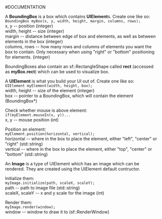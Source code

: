 #DOCUMENTATION

A **BoundingBox** is a box which contains **UIElement**s. Create one like so:\
`BoundingBox myBox(x, y, width, height, margin, columns, rows);`\
x, y -- position (integer)\
width, height -- size (integer)\
margin -- distance between edge of box and elements, as well as between elements in the box (integer)\
columns, rows -- how many rows and columns of elements you want the box to contain. Only necessary when using "right" or "bottom" positioning for elements. (integer)

BoundingBoxes also contain an sf::RectangleShape called **rect** (accessed as **myBox.rect**) which can be used to visualize box.

A **UIElement** is what you build your UI out of. Create one like so:\
`UIElement myElement(width, height, box);`\
width, height -- size of the element (integer)\
box -- pointer to a BoundingBox, which will contain the element (BoundingBox*)

Check whether mouse is above element:\
`if(myElement.mouseIn(x, y))...`\
x, y -- mouse position (int)

Position an element:\
`myElement.position(horizontal, vertical);`\
horizontal -- where in the box to place the element, either "left", "center" or "right" (std::string)\
vertical -- where in the box to place the element, either "top", "center" or "bottom" (std::string)

An **Image** is a type of UIElement which has an image which can be rendered. They are created using the UIElement default contructor.

Initialize them:\
`myImage.initialize(path, scaleX, scaleY);`\
path -- path to image file (std::string)\
scaleX, scaleY -- x and y scale for the image (int)

Render them:\
`myImage.render(window);`\
window -- window to draw it to (sf::RenderWindow)

